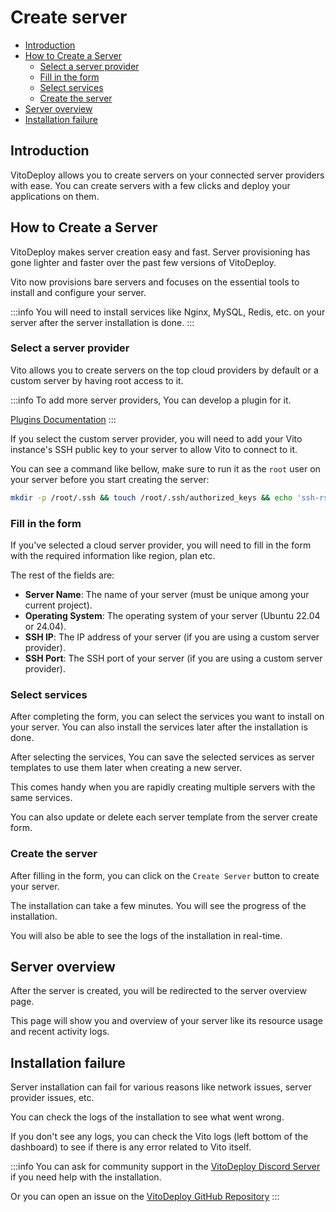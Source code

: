 # Create server

- [Introduction](#introduction)
- [How to Create a Server](#how-to-create-a-server)
  - [Select a server provider](#select-a-server-provider)
  - [Fill in the form](#fill-in-the-form)
  - [Select services](#select-services)
  - [Create the server](#create-the-server)
- [Server overview](#server-overview)
- [Installation failure](#installation-failure)

## Introduction

VitoDeploy allows you to create servers on your connected server providers with ease. You can create servers with a few
clicks and deploy your applications on them.

## How to Create a Server

VitoDeploy makes server creation easy and fast. Server provisioning has gone lighter and faster over the past few versions of VitoDeploy.

Vito now provisions bare servers and focuses on the essential tools to install and configure your server.

:::info
You will need to install services like Nginx, MySQL, Redis, etc. on your server after the server installation is done.
:::

### Select a server provider

Vito allows you to create servers on the top cloud providers by default or a custom server by having root access to it.

:::info
To add more server providers, You can develop a plugin for it.

[Plugins Documentation](../plugins.md)
:::

If you select the custom server provider, you will need to add your Vito instance's SSH public key to your server to allow Vito to connect to it.

You can see a command like bellow, make sure to run it as the `root` user on your server before you start creating the server:

```sh
mkdir -p /root/.ssh && touch /root/.ssh/authorized_keys && echo 'ssh-rsa XXXXXXXXXXXXXXXXXXXXXX' >> /root/.ssh/authorized_keys
```

### Fill in the form

If you've selected a cloud server provider, you will need to fill in the form with the required information like region, plan etc.

The rest of the fields are:

- **Server Name**: The name of your server (must be unique among your current project).
- **Operating System**: The operating system of your server (Ubuntu 22.04 or 24.04).
- **SSH IP**: The IP address of your server (if you are using a custom server provider).
- **SSH Port**: The SSH port of your server (if you are using a custom server provider).

### Select services

After completing the form, you can select the services you want to install on your server. You can also install the services later after the installation is done.

After selecting the services, You can save the selected services as server templates to use them later when creating a new server.

This comes handy when you are rapidly creating multiple servers with the same services.

You can also update or delete each server template from the server create form.

### Create the server

After filling in the form, you can click on the `Create Server` button to create your server.

The installation can take a few minutes. You will see the progress of the installation.

You will also be able to see the logs of the installation in real-time.

## Server overview

After the server is created, you will be redirected to the server overview page.

This page will show you and overview of your server like its resource usage and recent activity logs.

## Installation failure

Server installation can fail for various reasons like network issues, server provider issues, etc.

You can check the logs of the installation to see what went wrong.

If you don't see any logs, you can check the Vito logs (left bottom of the dashboard) to see if there is any error related to Vito itself.

:::info
You can ask for community support in the [VitoDeploy Discord Server](https://discord.com/invite/uZeeHZZnm5) if you need help with the installation.

Or you can open an issue on the [VitoDeploy GitHub Repository](https://github.com/vitodeploy/vito)
:::
